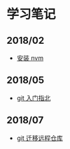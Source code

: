 # 学习笔记

## 2018/02

- [安装 nvm](https://github.com/SikyChen/SikyChen.github.io/tree/master/blog/nvm_安装nvm)

## 2018/05

- [git 入门指北](https://github.com/SikyChen/SikyChen.github.io/tree/master/blog/git_入门指北)

## 2018/07

- [git 迁移远程仓库](https://github.com/SikyChen/SikyChen.github.io/tree/master/blog/git_迁移远程仓库)